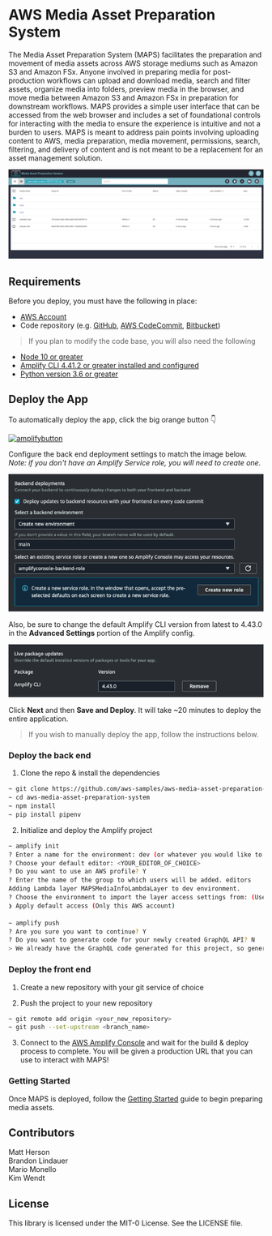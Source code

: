 # AWS Media Asset Preparation System

The Media Asset Preparation System (MAPS) facilitates the preparation and movement of media assets across AWS storage mediums such as Amazon S3 and Amazon FSx. Anyone involved in preparing media for post-production workflows can upload and download media, search and filter assets, organize media into folders, preview media in the browser, and move media between Amazon S3 and Amazon FSx in preparation for downstream workflows. MAPS provides a simple user interface that can be accessed from the web browser and includes a set of foundational controls for interacting with the media to ensure the experience is intuitive and not a burden to users. MAPS is meant to address pain points involving uploading content to AWS, media preparation, media movement, permissions, search, filtering, and delivery of content and is not meant to be a replacement for an asset management solution.

![](./images/MAPS.png)


## Requirements
Before you deploy, you must have the following in place:

* [AWS Account](https://aws.amazon.com/account/)
* Code repository (e.g. [GitHub](https://github.com/), [AWS CodeCommit](https://aws.amazon.com/codecommit/), [Bitbucket](https://bitbucket.org/product))
> If you plan to modify the code base, you will also need the following
* [Node 10 or greater](https://nodejs.org/en/download/)
* [Amplify CLI 4.41.2 or greater installed and configured](https://aws-amplify.github.io/docs/cli-toolchain/quickstart#quickstart)
* [Python version 3.6 or greater](https://www.python.org/downloads/)

## Deploy the App

To automatically deploy the app, click the big orange button 👇

[![amplifybutton](https://oneclick.amplifyapp.com/button.svg)](https://console.aws.amazon.com/amplify/home#/deploy?repo=https://github.com/aws-samples/aws-media-asset-preparation-system)

Configure the back end deployment settings to match the image below. *Note: if you don't have an Amplify Service role, you will need to create one.*

![](./images/backend_config.png)

Also, be sure to change the default Amplify CLI version from latest to 4.43.0 in the **Advanced Settings** portion of the Amplify config.

![](./images/advanced_settings.png)

Click **Next** and then **Save and Deploy**. It will take ~20 minutes to deploy the entire application.

> If you wish to manually deploy the app, follow the instructions below.
### Deploy the back end

1. Clone the repo & install the dependencies
```sh
~ git clone https://github.com/aws-samples/aws-media-asset-preparation-system.git
~ cd aws-media-asset-preparation-system
~ npm install
~ pip install pipenv
```

2. Initialize and deploy the Amplify project

```sh
~ amplify init
? Enter a name for the environment: dev (or whatever you would like to call this env)
? Choose your default editor: <YOUR_EDITOR_OF_CHOICE>
? Do you want to use an AWS profile? Y
? Enter the name of the group to which users will be added. editors
Adding Lambda layer MAPSMediaInfoLambdaLayer to dev environment.
? Choose the environment to import the layer access settings from: (Use arrow keys)
❯ Apply default access (Only this AWS account) 

~ amplify push
? Are you sure you want to continue? Y
? Do you want to generate code for your newly created GraphQL API? N
> We already have the GraphQL code generated for this project, so generating it here is not necessary.
```

### Deploy the front end

1. Create a new repository with your git service of choice

2. Push the project to your new repository

```sh
~ git remote add origin <your_new_repository>
~ git push --set-upstream <branch_name>
```

3. Connect to the [AWS Amplify Console](https://console.aws.amazon.com/amplify/home) and wait for the build & deploy process to complete. You will be given a production URL that you can use to interact with MAPS!

### Getting Started

Once MAPS is deployed, follow the [Getting Started](./docs/GettingStarted.md) guide to begin preparing media assets.


## Contributors

Matt Herson  
Brandon Lindauer  
Mario Monello  
Kim Wendt  


## License

This library is licensed under the MIT-0 License. See the LICENSE file.
